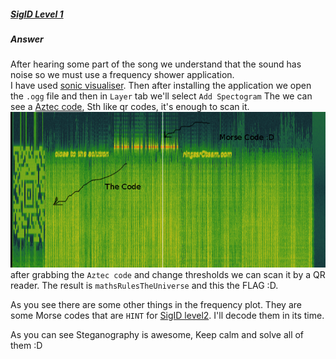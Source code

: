 ##### [SigID Level 1](http://ringzer0team.com/challenges/136)
##### Answer

After hearing some part of the song we understand that the sound has noise so we must use a frequency shower application.  
I have used [sonic visualiser](http://www.sonicvisualiser.org/). Then after installing the application we open the `.ogg` file and then in `Layer` tab we'll select `Add Spectogram` The we can see a [Aztec code](http://en.wikipedia.org/wiki/Aztec_Code), Sth like qr codes, it's enough to scan it.
![Freq](TheFreq.png)  
after grabbing the `Aztec code` and change thresholds we can scan it by a QR reader.
The result is `mathsRulesTheUniverse` and this the FLAG :D.

As you see there are some other things in the frequency plot. They are some Morse codes that are `HINT` for [SigID level2](http://ringzer0team.com/challenges/137). I'll decode them in its time.

As you can see Steganography is awesome, Keep calm and solve all of them :D
